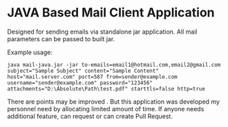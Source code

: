 # JAVA Based Mail Client Application

Designed for sending emails via standalone jar application. All mail parameters can be passed to built jar. 

Example usage:

```java mail-java.jar -jar to-emails=email1@hotmail.com,email2@gmail.com subject="Sample Subject" content="Sample Content" host="mail.server.com" port=587 from=sender@example.com username="sender@example.com" password="123456" attachments="D:\Absolute\Path\test.pdf" starttls=false http=true```

There are points may be improved . But this application was developed my personnel need by allocating limited amount of time. If anyone needs additional feature, can request or can create Pull Request.